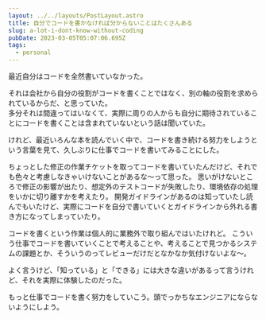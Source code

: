 ```yaml
---
layout: ../../layouts/PostLayout.astro
title: 自分でコードを書かなければ分からないことはたくさんある
slug: a-lot-i-dont-know-without-coding
pubDate: 2023-03-05T05:07:06.695Z
tags:
  - personal
---
```

最近自分はコードを全然書いていなかった。

それは会社から自分の役割がコードを書くことではなく、別の軸の役割を求められているからだ、と思っていた。  
多分それは間違ってはいなくて、実際に周りの人からも自分に期待されていることにコードを書くことは含まれていないという話は聞いていた。

けれど、最近いろんな本を読んでいく中で、コードを書き続ける努力をしようという言葉を見て、久しぶりに仕事でコードを書いてみることにした。

ちょっとした修正の作業チケットを取ってコードを書いていたんだけど、それでも色々と考慮しなきゃいけないことがあるな〜って思った。
思いがけないところで修正の影響が出たり、想定外のテストコードが失敗したり、環境依存の処理をいかに切り離すかを考えたり。
開発ガイドラインがあるのは知っていたし読んでもいたけど、実際にコードを自分で書いていくとガイドラインから外れる書き方になってしまっていたり。

コードを書くという作業は個人的に業務外で取り組んではいたけれど。
こういう仕事でコードを書いていくことで考えることや、考えることで見つかるシステムの課題とか、そういうのってレビューだけだとなかなか気付けないよな〜。

よく言うけど、「知っている」と「できる」には大きな違いがあるって言うけれど、それを実際に体験したのだった。

もっと仕事でコードを書く努力をしていこう。頭でっかちなエンジニアにならないようにしよう。